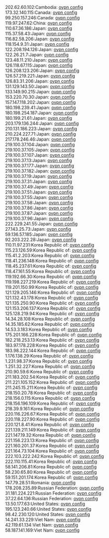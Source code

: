 202.62.60.102:Cambodia: [ovpn config](vpn/202_62_60_102.ovpn)  
173.32.140.115:Canada: [ovpn config](vpn/173_32_140_115.ovpn)  
99.250.157.246:Canada: [ovpn config](vpn/99_250_157_246.ovpn)  
119.97.247.62:China: [ovpn config](vpn/119_97_247_62.ovpn)  
110.67.36.186:Japan: [ovpn config](vpn/110_67_36_186.ovpn)  
115.37.58.43:Japan: [ovpn config](vpn/115_37_58_43.ovpn)  
116.82.58.206:Japan: [ovpn config](vpn/116_82_58_206.ovpn)  
118.154.9.31:Japan: [ovpn config](vpn/118_154_9_31.ovpn)  
122.208.194.126:Japan: [ovpn config](vpn/122_208_194_126.ovpn)  
122.26.21.7:Japan: [ovpn config](vpn/122_26_21_7.ovpn)  
123.48.11.210:Japan: [ovpn config](vpn/123_48_11_210.ovpn)  
126.118.67.115:Japan: [ovpn config](vpn/126_118_67_115.ovpn)  
126.208.123.206:Japan: [ovpn config](vpn/126_208_123_206.ovpn)  
126.57.219.221:Japan: [ovpn config](vpn/126_57_219_221.ovpn)  
126.83.31.206:Japan: [ovpn config](vpn/126_83_31_206.ovpn)  
131.129.143.50:Japan: [ovpn config](vpn/131_129_143_50.ovpn)  
133.149.90.215:Japan: [ovpn config](vpn/133_149_90_215.ovpn)  
153.220.70.30:Japan: [ovpn config](vpn/153_220_70_30.ovpn)  
157.147.118.202:Japan: [ovpn config](vpn/157_147_118_202.ovpn)  
180.198.239.41:Japan: [ovpn config](vpn/180_198_239_41.ovpn)  
180.198.254.187:Japan: [ovpn config](vpn/180_198_254_187.ovpn)  
180.199.21.61:Japan: [ovpn config](vpn/180_199_21_61.ovpn)  
203.179.136.244:Japan: [ovpn config](vpn/203_179_136_244.ovpn)  
210.131.186.223:Japan: [ovpn config](vpn/210_131_186_223.ovpn)  
210.224.227.71:Japan: [ovpn config](vpn/210_224_227_71.ovpn)  
217.178.246.46:Japan: [ovpn config](vpn/217_178_246_46.ovpn)  
219.100.37.104:Japan: [ovpn config](vpn/219_100_37_104.ovpn)  
219.100.37.105:Japan: [ovpn config](vpn/219_100_37_105.ovpn)  
219.100.37.107:Japan: [ovpn config](vpn/219_100_37_107.ovpn)  
219.100.37.13:Japan: [ovpn config](vpn/219_100_37_13.ovpn)  
219.100.37.177:Japan: [ovpn config](vpn/219_100_37_177.ovpn)  
219.100.37.182:Japan: [ovpn config](vpn/219_100_37_182.ovpn)  
219.100.37.19:Japan: [ovpn config](vpn/219_100_37_19.ovpn)  
219.100.37.31:Japan: [ovpn config](vpn/219_100_37_31.ovpn)  
219.100.37.49:Japan: [ovpn config](vpn/219_100_37_49.ovpn)  
219.100.37.51:Japan: [ovpn config](vpn/219_100_37_51.ovpn)  
219.100.37.55:Japan: [ovpn config](vpn/219_100_37_55.ovpn)  
219.100.37.58:Japan: [ovpn config](vpn/219_100_37_58.ovpn)  
219.100.37.86:Japan: [ovpn config](vpn/219_100_37_86.ovpn)  
219.100.37.87:Japan: [ovpn config](vpn/219_100_37_87.ovpn)  
219.100.37.96:Japan: [ovpn config](vpn/219_100_37_96.ovpn)  
222.229.241.55:Japan: [ovpn config](vpn/222_229_241_55.ovpn)  
27.143.25.73:Japan: [ovpn config](vpn/27_143_25_73.ovpn)  
59.136.57.185:Japan: [ovpn config](vpn/59_136_57_185.ovpn)  
92.203.222.28:Japan: [ovpn config](vpn/92_203_222_28.ovpn)  
110.11.97.231:Korea Republic of: [ovpn config](vpn/110_11_97_231.ovpn)  
115.23.126.59:Korea Republic of: [ovpn config](vpn/115_23_126_59.ovpn)  
115.41.2.203:Korea Republic of: [ovpn config](vpn/115_41_2_203.ovpn)  
118.41.236.148:Korea Republic of: [ovpn config](vpn/118_41_236_148.ovpn)  
118.45.237.61:Korea Republic of: [ovpn config](vpn/118_45_237_61.ovpn)  
118.47.161.55:Korea Republic of: [ovpn config](vpn/118_47_161_55.ovpn)  
119.192.66.30:Korea Republic of: [ovpn config](vpn/119_192_66_30.ovpn)  
119.198.227.219:Korea Republic of: [ovpn config](vpn/119_198_227_219.ovpn)  
119.201.150.99:Korea Republic of: [ovpn config](vpn/119_201_150_99.ovpn)  
121.129.205.146:Korea Republic of: [ovpn config](vpn/121_129_205_146.ovpn)  
121.132.43.178:Korea Republic of: [ovpn config](vpn/121_132_43_178.ovpn)  
121.135.250.90:Korea Republic of: [ovpn config](vpn/121_135_250_90.ovpn)  
121.153.206.137:Korea Republic of: [ovpn config](vpn/121_153_206_137.ovpn)  
125.128.219.94:Korea Republic of: [ovpn config](vpn/125_128_219_94.ovpn)  
14.34.28.108:Korea Republic of: [ovpn config](vpn/14_34_28_108.ovpn)  
14.35.185.62:Korea Republic of: [ovpn config](vpn/14_35_185_62.ovpn)  
14.53.3.183:Korea Republic of: [ovpn config](vpn/14_53_3_183.ovpn)  
175.201.166.228:Korea Republic of: [ovpn config](vpn/175_201_166_228.ovpn)  
182.218.253.13:Korea Republic of: [ovpn config](vpn/182_218_253_13.ovpn)  
183.97.178.228:Korea Republic of: [ovpn config](vpn/183_97_178_228.ovpn)  
183.98.222.144:Korea Republic of: [ovpn config](vpn/183_98_222_144.ovpn)  
1.176.138.29:Korea Republic of: [ovpn config](vpn/1_176_138_29.ovpn)  
1.231.98.37:Korea Republic of: [ovpn config](vpn/1_231_98_37.ovpn)  
1.251.32.227:Korea Republic of: [ovpn config](vpn/1_251_32_227.ovpn)  
210.90.59.6:Korea Republic of: [ovpn config](vpn/210_90_59_6.ovpn)  
211.183.202.54:Korea Republic of: [ovpn config](vpn/211_183_202_54.ovpn)  
211.221.105.152:Korea Republic of: [ovpn config](vpn/211_221_105_152.ovpn)  
211.245.15.211:Korea Republic of: [ovpn config](vpn/211_245_15_211.ovpn)  
218.150.20.78:Korea Republic of: [ovpn config](vpn/218_150_20_78.ovpn)  
218.156.0.115:Korea Republic of: [ovpn config](vpn/218_156_0_115.ovpn)  
218.156.196.109:Korea Republic of: [ovpn config](vpn/218_156_196_109.ovpn)  
218.39.9.161:Korea Republic of: [ovpn config](vpn/218_39_9_161.ovpn)  
220.116.226.67:Korea Republic of: [ovpn config](vpn/220_116_226_67.ovpn)  
220.118.227.90:Korea Republic of: [ovpn config](vpn/220_118_227_90.ovpn)  
220.121.8.41:Korea Republic of: [ovpn config](vpn/220_121_8_41.ovpn)  
221.139.211.149:Korea Republic of: [ovpn config](vpn/221_139_211_149.ovpn)  
221.147.19.32:Korea Republic of: [ovpn config](vpn/221_147_19_32.ovpn)  
221.156.223.13:Korea Republic of: [ovpn config](vpn/221_156_223_13.ovpn)  
221.160.201.37:Korea Republic of: [ovpn config](vpn/221_160_201_37.ovpn)  
221.164.73.104:Korea Republic of: [ovpn config](vpn/221_164_73_104.ovpn)  
222.103.222.242:Korea Republic of: [ovpn config](vpn/222_103_222_242.ovpn)  
222.110.115.41:Korea Republic of: [ovpn config](vpn/222_110_115_41.ovpn)  
58.141.206.81:Korea Republic of: [ovpn config](vpn/58_141_206_81.ovpn)  
58.230.65.80:Korea Republic of: [ovpn config](vpn/58_230_65_80.ovpn)  
59.151.201.174:Korea Republic of: [ovpn config](vpn/59_151_201_174.ovpn)  
147.79.28.51:Romania: [ovpn config](vpn/147_79_28_51.ovpn)  
178.208.235.89:Russian Federation: [ovpn config](vpn/178_208_235_89.ovpn)  
31.181.224.221:Russian Federation: [ovpn config](vpn/31_181_224_221.ovpn)  
37.22.64.136:Russian Federation: [ovpn config](vpn/37_22_64_136.ovpn)  
13.50.177.63:United States: [ovpn config](vpn/13_50_177_63.ovpn)  
195.123.240.66:United States: [ovpn config](vpn/195_123_240_66.ovpn)  
98.42.230.120:United States: [ovpn config](vpn/98_42_230_120.ovpn)  
14.241.33.229:Viet Nam: [ovpn config](vpn/14_241_33_229.ovpn)  
42.119.61.134:Viet Nam: [ovpn config](vpn/42_119_61_134.ovpn)  
58.187.141.169:Viet Nam: [ovpn config](vpn/58_187_141_169.ovpn)  
